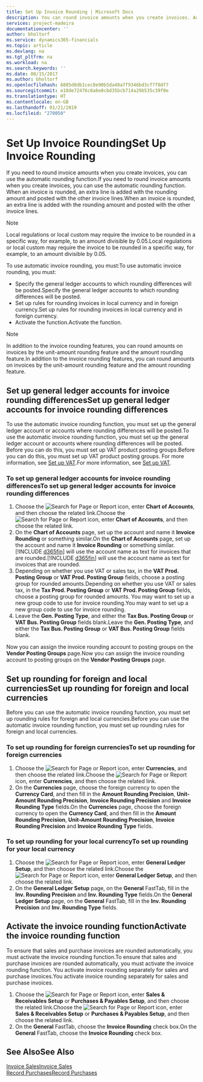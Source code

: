 ```yaml
---
title: Set Up Invoice Rounding | Microsoft Docs
description: You can round invoice amounts when you create invoices. Additionally, local regulations or custom may require you to round in a specific way, for example, to an amount divisible by 0.05.
services: project-madeira
documentationcenter: ''
author: bholtorf
ms.service: dynamics365-financials
ms.topic: article
ms.devlang: na
ms.tgt_pltfrm: na
ms.workload: na
ms.search.keywords: ''
ms.date: 08/15/2017
ms.author: bholtorf
ms.openlocfilehash: 6885d0db1cec8e90b5da40a7f9346bd3cf7f0df7
ms.sourcegitcommit: e10de72476c6a6e0cbd35bcb714a29b535c39f0e
ms.translationtype: HT
ms.contentlocale: en-GB
ms.lasthandoff: 01/21/2019
ms.locfileid: "270050"
---
```

# <a name="set-up-invoice-rounding"></a><span data-ttu-id="88180-104">Set Up Invoice Rounding</span><span class="sxs-lookup"><span data-stu-id="88180-104">Set Up Invoice Rounding</span></span>
<span data-ttu-id="88180-105">If you need to round invoice amounts when you create invoices, you can use the automatic rounding function.</span><span class="sxs-lookup"><span data-stu-id="88180-105">If you need to round invoice amounts when you create invoices, you can use the automatic rounding function.</span></span> <span data-ttu-id="88180-106">When an invoice is rounded, an extra line is added with the rounding amount and posted with the other invoice lines.</span><span class="sxs-lookup"><span data-stu-id="88180-106">When an invoice is rounded, an extra line is added with the rounding amount and posted with the other invoice lines.</span></span>

> [!NOTE]  
>  <span data-ttu-id="88180-107">Local regulations or local custom may require the invoice to be rounded in a specific way, for example, to an amount divisible by 0.05.</span><span class="sxs-lookup"><span data-stu-id="88180-107">Local regulations or local custom may require the invoice to be rounded in a specific way, for example, to an amount divisible by 0.05.</span></span>  
  
<span data-ttu-id="88180-108">To use automatic invoice rounding, you must:</span><span class="sxs-lookup"><span data-stu-id="88180-108">To use automatic invoice rounding, you must:</span></span>  
  
* <span data-ttu-id="88180-109">Specify the general ledger accounts to which rounding differences will be posted.</span><span class="sxs-lookup"><span data-stu-id="88180-109">Specify the general ledger accounts to which rounding differences will be posted.</span></span>  
* <span data-ttu-id="88180-110">Set up rules for rounding invoices in local currency and in foreign currency.</span><span class="sxs-lookup"><span data-stu-id="88180-110">Set up rules for rounding invoices in local currency and in foreign currency.</span></span>  
* <span data-ttu-id="88180-111">Activate the function.</span><span class="sxs-lookup"><span data-stu-id="88180-111">Activate the function.</span></span>  
  
> [!NOTE]  
>  <span data-ttu-id="88180-112">In addition to the invoice rounding features, you can round amounts on invoices by the unit-amount rounding feature and the amount rounding feature.</span><span class="sxs-lookup"><span data-stu-id="88180-112">In addition to the invoice rounding features, you can round amounts on invoices by the unit-amount rounding feature and the amount rounding feature.</span></span>  
 
## <a name="set-up-general-ledger-accounts-for-invoice-rounding-differences"></a><span data-ttu-id="88180-113">Set up general ledger accounts for invoice rounding differences</span><span class="sxs-lookup"><span data-stu-id="88180-113">Set up general ledger accounts for invoice rounding differences</span></span>
<span data-ttu-id="88180-114">To use the automatic invoice rounding function, you must set up the general ledger account or accounts where rounding differences will be posted.</span><span class="sxs-lookup"><span data-stu-id="88180-114">To use the automatic invoice rounding function, you must set up the general ledger account or accounts where rounding differences will be posted.</span></span> <span data-ttu-id="88180-115">Before you can do this, you must set up VAT product posting groups.</span><span class="sxs-lookup"><span data-stu-id="88180-115">Before you can do this, you must set up VAT product posting groups.</span></span> <span data-ttu-id="88180-116">For more information, see [Set up VAT](finance-setup-vat.md).</span><span class="sxs-lookup"><span data-stu-id="88180-116">For more information, see [Set up VAT](finance-setup-vat.md).</span></span>  
  
### <a name="to-set-up-general-ledger-accounts-for-invoice-rounding-differences"></a><span data-ttu-id="88180-117">To set up general ledger accounts for invoice rounding differences</span><span class="sxs-lookup"><span data-stu-id="88180-117">To set up general ledger accounts for invoice rounding differences</span></span>  
1. <span data-ttu-id="88180-118">Choose the ![Search for Page or Report](media/ui-search/search_small.png "Search for Page or Report icon") icon, enter **Chart of Accounts**, and then choose the related link.</span><span class="sxs-lookup"><span data-stu-id="88180-118">Choose the ![Search for Page or Report](media/ui-search/search_small.png "Search for Page or Report icon") icon, enter **Chart of Accounts**, and then choose the related link.</span></span>  
2. <span data-ttu-id="88180-119">On the **Chart of Accounts** page, set up the account and name it **Invoice Rounding** or something similar.</span><span class="sxs-lookup"><span data-stu-id="88180-119">On the **Chart of Accounts** page, set up the account and name it **Invoice Rounding** or something similar.</span></span> <span data-ttu-id="88180-120">[!INCLUDE [d365fin](includes/d365fin_md.md)] will use the account name as text for invoices that are rounded.</span><span class="sxs-lookup"><span data-stu-id="88180-120">[!INCLUDE [d365fin](includes/d365fin_md.md)] will use the account name as text for invoices that are rounded.</span></span>  
3. <span data-ttu-id="88180-121">Depending on whether you use VAT or sales tax, in the **VAT Prod. Posting Group** or **VAT Prod. Posting Group** fields, choose a posting group for rounded amounts.</span><span class="sxs-lookup"><span data-stu-id="88180-121">Depending on whether you use VAT or sales tax, in the **Tax Prod. Posting Group** or **VAT Prod. Posting Group** fields, choose a posting group for rounded amounts.</span></span> <span data-ttu-id="88180-122">You may want to set up a new group code to use for invoice rounding.</span><span class="sxs-lookup"><span data-stu-id="88180-122">You may want to set up a new group code to use for invoice rounding.</span></span>
4. <span data-ttu-id="88180-123">Leave the **Gen. Posting Type**, and either the **Tax Bus. Posting Group** or **VAT Bus. Posting Group** fields blank.</span><span class="sxs-lookup"><span data-stu-id="88180-123">Leave the **Gen. Posting Type**, and either the **Tax Bus. Posting Group** or **VAT Bus. Posting Group** fields blank.</span></span> <!-- Why do we say to leave these blank, when there are a lot of other fields we also leave blank but don't mention? -->  
  
<span data-ttu-id="88180-124">Now you can assign the invoice rounding account to posting groups on the **Vendor Posting Groups** page.</span><span class="sxs-lookup"><span data-stu-id="88180-124">Now you can assign the invoice rounding account to posting groups on the **Vendor Posting Groups** page.</span></span>  <!-- Why only the vendor posting groups? -->

## <a name="set-up-rounding-for-foreign-and-local-currencies"></a><span data-ttu-id="88180-125">Set up rounding for foreign and local currencies</span><span class="sxs-lookup"><span data-stu-id="88180-125">Set up rounding for foreign and local currencies</span></span>
<span data-ttu-id="88180-126">Before you can use the automatic invoice rounding function, you must set up rounding rules for foreign and local currencies.</span><span class="sxs-lookup"><span data-stu-id="88180-126">Before you can use the automatic invoice rounding function, you must set up rounding rules for foreign and local currencies.</span></span>

### <a name="to-set-up-rounding-for-foreign-currencies"></a><span data-ttu-id="88180-127">To set up rounding for foreign currencies</span><span class="sxs-lookup"><span data-stu-id="88180-127">To set up rounding for foreign currencies</span></span>  
1. <span data-ttu-id="88180-128">Choose the ![Search for Page or Report](media/ui-search/search_small.png "Search for Page or Report icon") icon, enter **Currencies**, and then choose the related link.</span><span class="sxs-lookup"><span data-stu-id="88180-128">Choose the ![Search for Page or Report](media/ui-search/search_small.png "Search for Page or Report icon") icon, enter **Currencies**, and then choose the related link.</span></span>  
2. <span data-ttu-id="88180-129">On the **Currencies** page, choose the foreign currency to open the **Currency Card**, and then fill in the **Amount Rounding Precision**, **Unit-Amount Rounding Precision**, **Invoice Rounding Precision** and **Invoice Rounding Type** fields.</span><span class="sxs-lookup"><span data-stu-id="88180-129">On the **Currencies** page, choose the foreign currency to open the **Currency Card**, and then fill in the **Amount Rounding Precision**, **Unit-Amount Rounding Precision**, **Invoice Rounding Precision** and **Invoice Rounding Type** fields.</span></span>
  
### <a name="to-set-up-rounding-for-your-local-currency"></a><span data-ttu-id="88180-130">To set up rounding for your local currency</span><span class="sxs-lookup"><span data-stu-id="88180-130">To set up rounding for your local currency</span></span>
1. <span data-ttu-id="88180-131">Choose the ![Search for Page or Report](media/ui-search/search_small.png "Search for Page or Report icon") icon, enter **General Ledger Setup**, and then choose the related link.</span><span class="sxs-lookup"><span data-stu-id="88180-131">Choose the ![Search for Page or Report](media/ui-search/search_small.png "Search for Page or Report icon") icon, enter **General Ledger Setup**, and then choose the related link.</span></span>  
2. <span data-ttu-id="88180-132">On the **General Ledger Setup** page, on the **General** FastTab, fill in the **Inv. Rounding Precision** and **Inv. Rounding Type** fields.</span><span class="sxs-lookup"><span data-stu-id="88180-132">On the **General Ledger Setup** page, on the **General** FastTab, fill in the **Inv. Rounding Precision** and **Inv. Rounding Type** fields.</span></span>  

## <a name="activate-the-invoice-rounding-function"></a><span data-ttu-id="88180-133">Activate the invoice rounding function</span><span class="sxs-lookup"><span data-stu-id="88180-133">Activate the invoice rounding function</span></span>  
<span data-ttu-id="88180-134">To ensure that sales and purchase invoices are rounded automatically, you must activate the invoice rounding function.</span><span class="sxs-lookup"><span data-stu-id="88180-134">To ensure that sales and purchase invoices are rounded automatically, you must activate the invoice rounding function.</span></span> <span data-ttu-id="88180-135">You activate invoice rounding separately for sales and purchase invoices.</span><span class="sxs-lookup"><span data-stu-id="88180-135">You activate invoice rounding separately for sales and purchase invoices.</span></span>

1. <span data-ttu-id="88180-136">Choose the ![Search for Page or Report](media/ui-search/search_small.png "Search for Page or Report icon") icon, enter **Sales & Receivables Setup** or **Purchases & Payables Setup**, and then choose the related link.</span><span class="sxs-lookup"><span data-stu-id="88180-136">Choose the ![Search for Page or Report](media/ui-search/search_small.png "Search for Page or Report icon") icon, enter **Sales & Receivables Setup** or **Purchases & Payables Setup**, and then choose the related link.</span></span>  
2. <span data-ttu-id="88180-137">On the **General** FastTab, choose the **Invoice Rounding** check box.</span><span class="sxs-lookup"><span data-stu-id="88180-137">On the **General** FastTab, choose the **Invoice Rounding** check box.</span></span>  
  
## <a name="see-also"></a><span data-ttu-id="88180-138">See Also</span><span class="sxs-lookup"><span data-stu-id="88180-138">See Also</span></span>  
[<span data-ttu-id="88180-139">Invoice Sales</span><span class="sxs-lookup"><span data-stu-id="88180-139">Invoice Sales</span></span>](sales-how-invoice-sales.md)  
[<span data-ttu-id="88180-140">Record Purchases</span><span class="sxs-lookup"><span data-stu-id="88180-140">Record Purchases</span></span>](purchasing-how-record-purchases.md)
